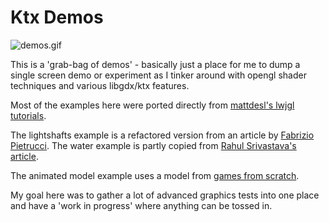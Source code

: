 # Ktx Demos

![demos.gif](.github/demos.gif?raw=true)

This is a 'grab-bag of demos' - basically just a place for me to dump a single screen demo or experiment as I tinker around with opengl shader 
techniques and various libgdx/ktx features.

Most of the examples here were ported directly from [mattdesl's lwjgl tutorials](https://github.com/mattdesl/lwjgl-basics).

The lightshafts example is a refactored version from an article by 
[Fabrizio Pietrucci](https://spaghettidevops.com/2017/03/22/rendering-a-godrays-effect-as-postprocess-in-libgdx-using-shaders). The water 
example is partly copied from [Rahul Srivastava's article](https://rotatingcanvas.com/fragment-shader-to-simulate-water-surface-in-libgdx).

The animated model example uses a model from 
[games from scratch](https://www.gamefromscratch.com/post/2014/01/19/3D-models-and-animation-from-Blender-to-LibGDX.aspx).

My goal here was to gather a lot of advanced graphics tests into one place and have a 'work in progress' where anything can be tossed in.
